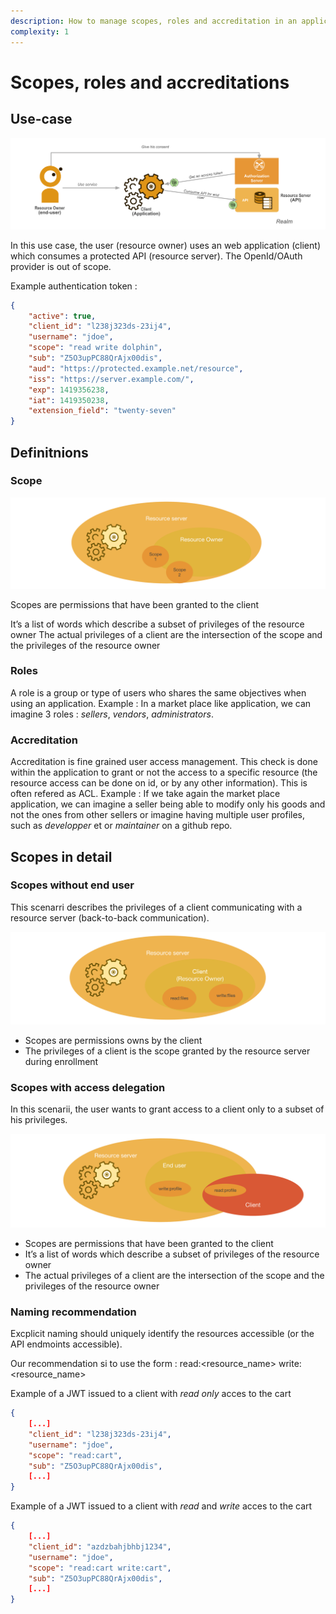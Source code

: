 ```yaml
---
description: How to manage scopes, roles and accreditation in an application/api
complexity: 1
---
```


# Scopes, roles and accreditations

## Use-case

![use-case-schema](images/scopes-roles-accreditations/use_case.png)

In this use case, the user (resource owner) uses an web application (client) which consumes a protected API (resource server).
The OpenId/OAuth provider is out of scope.

Example authentication token :

```json
{
    "active": true,
    "client_id": "l238j323ds-23ij4",
    "username": "jdoe",
    "scope": "read write dolphin",
    "sub": "Z5O3upPC88QrAjx00dis",
    "aud": "https://protected.example.net/resource",
    "iss": "https://server.example.com/",
    "exp": 1419356238,
    "iat": 1419350238,
    "extension_field": "twenty-seven"
}
```

## Definitnions

### Scope

![scope-schema](images/scopes-roles-accreditations/scope_global_schema.png)

Scopes are permissions that have been granted to the client

It’s a list of words which describe a subset of privileges of the resource owner
The actual privileges of a client are the intersection of the scope and the privileges of the resource owner

### Roles

A role is a group or type of users who shares the same objectives when using an application.
Example : In a market place like application, we can imagine 3 roles : *sellers*, *vendors*, *administrators*.

### Accreditation

Accreditation is fine grained user access management. This check is done within the application to grant or not the access to a specific resource (the resource access can be done on id, or by any other information). This is often refered as ACL.
Example : If we take again the market place application, we can imagine a seller being able to modify only his goods and not the ones from other sellers or imagine having multiple user profiles, such as *developper* et or *maintainer* on a github repo.

## Scopes in detail

### Scopes without end user

This scenarri describes the privileges of a client communicating with a resource server (back-to-back communication).

![scope_without-end-user-schema](images/scopes-roles-accreditations/scope_without_end_user.png)

- Scopes are permissions owns by the client
- The privileges of a client is the scope granted by the resource server during enrollment

### Scopes with access delegation

In this scenarii, the user wants to grant access to a client only to a subset of his privileges.

![scope_without-end-user-schema](images/scopes-roles-accreditations/scope_delegation.png)

- Scopes are permissions that have been granted to the client
- It’s a list of words which describe a subset of privileges of the resource owner
- The actual privileges of a client are the intersection of the scope and the privileges of the resource owner

### Naming recommendation

Excplicit naming should uniquely identify the resources accessible (or the API endmoints accessible).

Our recommendation si to use the form :
read:<resource_name>
write:<resource_name>

Example of a JWT issued to a client with *read only* acces to the cart
```json
{
    [...]
    "client_id": "l238j323ds-23ij4",
    "username": "jdoe",
    "scope": "read:cart",
    "sub": "Z5O3upPC88QrAjx00dis",
    [...]
}
```

Example of a JWT issued to a client with *read* and *write* acces to the cart
```json
{
    [...]
    "client_id": "azdzbahjbhbj1234",
    "username": "jdoe",
    "scope": "read:cart write:cart",
    "sub": "Z5O3upPC88QrAjx00dis",
    [...]
}
```